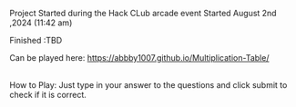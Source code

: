 Project Started during the Hack CLub arcade event
Started August 2nd ,2024 (11:42 am)

Finished :TBD

Can be played here: https://abbby1007.github.io/Multiplication-Table/

<br> How to Play: Just type in your answer to the questions and click submit to check if it is correct.
